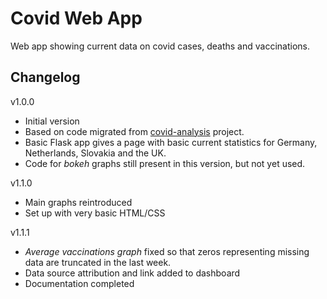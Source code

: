 Covid Web App
==============
Web app showing current data on covid cases, deaths and vaccinations.

Changelog
---------
v1.0.0
* Initial version
* Based on code migrated from [covid-analysis](https://github.com/easystef/covid-analysis) project.
* Basic Flask app gives a page with basic current statistics for Germany, Netherlands, Slovakia and the UK.
* Code for *bokeh* graphs still present in this version, but not yet used.

v1.1.0
* Main graphs reintroduced
* Set up with very basic HTML/CSS

v1.1.1
* *Average vaccinations graph* fixed so that zeros representing missing data are truncated in the last week.
* Data source attribution and link added to dashboard
* Documentation completed